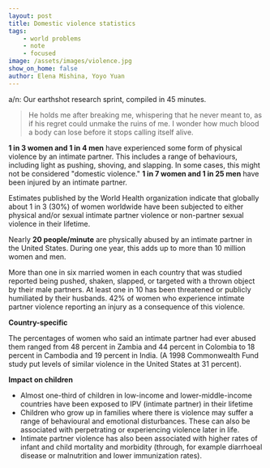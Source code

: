 ```yaml
---
layout: post
title: Domestic violence statistics
tags:
    - world problems
    - note
    - focused
image: /assets/images/violence.jpg
show_on_home: false
author: Elena Mishina, Yoyo Yuan
---
```

a/n: Our earthshot research sprint, compiled in 45 minutes.

>He holds me after breaking me, whispering that he never meant to, as if his regret could unmake the ruins of me. I wonder how much blood a body can lose before it stops calling itself alive.

**1 in 3 women and 1 in 4 men** have experienced some form of physical violence by an intimate partner. This includes a range of behaviours, including light as pushing, shoving, and slapping. In some cases, this might not be considered "domestic violence." **1 in 7 women and 1 in 25 men** have been injured by an intimate partner.

Estimates published by the World Health organization indicate that globally about 1 in 3 (30%) of women worldwide have been subjected to either physical and/or sexual intimate partner violence or non-partner sexual violence in their lifetime.

Nearly **20 people/minute** are physically abused by an intimate partner in the United States. During one year, this adds up to more than 10 million women and men.

More than one in six married women in each country that was studied reported being pushed, shaken, slapped, or targeted with a thrown object by their male partners. At least one in 10 has been threatened or publicly humiliated by their husbands. 42% of women who experience intimate partner violence reporting an injury as a consequence of this violence.

**Country-specific**

The percentages of women who said an intimate partner had ever abused them ranged from 48 percent in Zambia and 44 percent in Colombia to 18 percent in Cambodia and 19 percent in India. (A 1998 Commonwealth Fund study put levels of similar violence in the United States at 31 percent).

**Impact on children**
- Almost one-third of children in low-income and lower-middle-income countries have been exposed to IPV (intimate partner) in their lifetime
- Children who grow up in families where there is violence may suffer a range of behavioural and emotional disturbances. These can also be associated with perpetrating or experiencing violence later in life.
- Intimate partner violence has also been associated with higher rates of infant and child mortality and morbidity (through, for example diarrhoeal disease or malnutrition and lower immunization rates).
